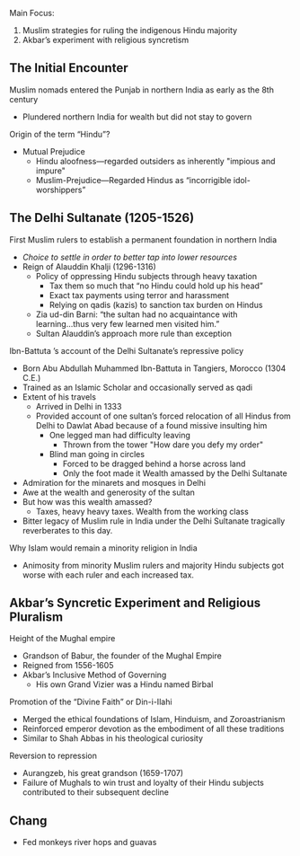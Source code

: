 Main Focus:  
1) Muslim strategies for ruling the indigenous Hindu majority  
2) Akbar’s experiment with religious syncretism  

## The Initial Encounter  

Muslim nomads entered the Punjab in northern India as early as the 8th century  
- Plundered northern India for wealth but did not stay to govern  

Origin of the term “Hindu”?  
- Mutual Prejudice  
	- Hindu aloofness—regarded outsiders as inherently "impious and impure"
	- Muslim-Prejudice—Regarded Hindus as “incorrigible idol-worshippers”  
## The Delhi Sultanate (1205-1526)  
First Muslim rulers to establish a permanent foundation in northern India 
- *Choice to settle in order to better tap into lower resources*
- Reign of Alauddin Khalji (1296-1316)  
	- Policy of oppressing Hindu subjects through heavy taxation  
		- Tax them so much that “no Hindu could hold up his head”  
		- Exact tax payments using terror and harassment  
		- Relying on qadis (kazis) to sanction tax burden on Hindus  
	- Zia ud-din Barni: “the sultan had no acquaintance with learning...thus very few learned men visited him.”  
	- Sultan Alauddin’s approach more rule than exception

Ibn-Battuta ’s account of the Delhi Sultanate’s repressive policy  
- Born Abu Abdullah Muhammed Ibn-Battuta in Tangiers, Morocco (1304 C.E.)
- Trained as an Islamic Scholar and occasionally served as qadi
- Extent of his travels
	- Arrived in Delhi in 1333
	- Provided account of one sultan’s forced relocation of all Hindus from Delhi to Dawlat Abad because of a found missive insulting him
		- One legged man had difficulty leaving
			- Thrown from the tower "How dare you defy my order"
		- Blind man going in circles
			- Forced to be dragged behind a horse across land
			- Only the foot made it
Wealth amassed by the Delhi Sultanate
- Admiration for the minarets and mosques in Delhi  
- Awe at the wealth and generosity of the sultan
- But how was this wealth amassed?
	- Taxes, heavy heavy taxes. Wealth from the working class
- Bitter legacy of Muslim rule in India under the Delhi Sultanate tragically reverberates to this day.

Why Islam would remain a minority religion in India
- Animosity from minority Muslim rulers and majority Hindu subjects got worse with each ruler and each increased tax.
## Akbar’s Syncretic Experiment and Religious Pluralism
Height of the Mughal empire  
- Grandson of Babur, the founder of the Mughal Empire  
- Reigned from 1556-1605 
- Akbar’s Inclusive Method of Governing  
	- His own Grand Vizier was a Hindu named Birbal  

Promotion of the “Divine Faith” or Din-i-Ilahi  
- Merged the ethical foundations of Islam, Hinduism, and Zoroastrianism  
- Reinforced emperor devotion as the embodiment of all these traditions  
- Similar to Shah Abbas in his theological curiosity  

Reversion to repression  
- Aurangzeb, his great grandson (1659-1707)  
- Failure of Mughals to win trust and loyalty of their Hindu subjects contributed to their subsequent decline

## Chang 
- Fed monkeys river hops and guavas